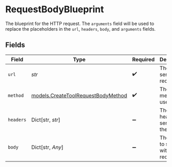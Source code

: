 # RequestBodyBlueprint

The blueprint for the HTTP request. The `arguments` field will be used to replace the placeholders in the `url`, `headers`, `body`, and `arguments` fields.


## Fields

| Field                                                                          | Type                                                                           | Required                                                                       | Description                                                                    |
| ------------------------------------------------------------------------------ | ------------------------------------------------------------------------------ | ------------------------------------------------------------------------------ | ------------------------------------------------------------------------------ |
| `url`                                                                          | *str*                                                                          | :heavy_check_mark:                                                             | The URL to send the request to.                                                |
| `method`                                                                       | [models.CreateToolRequestBodyMethod](../models/createtoolrequestbodymethod.md) | :heavy_check_mark:                                                             | The HTTP method to use.                                                        |
| `headers`                                                                      | Dict[str, *str*]                                                               | :heavy_minus_sign:                                                             | The headers to send with the request.                                          |
| `body`                                                                         | Dict[str, *Any*]                                                               | :heavy_minus_sign:                                                             | The body to send with the request.                                             |